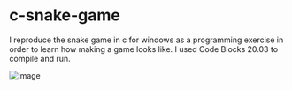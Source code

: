 # c-snake-game
I reproduce the snake game in c for windows as a programming exercise in order to learn how making a game looks like. I used Code Blocks 20.03 to compile and run.

![image](https://user-images.githubusercontent.com/62667900/114965813-bc108d00-9e47-11eb-89da-0317a1b91bf3.png)

